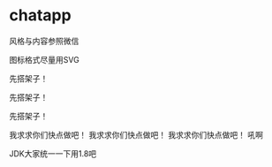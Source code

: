 # chatapp

风格与内容参照微信

图标格式尽量用SVG

先搭架子！

先搭架子！

先搭架子！

我求求你们快点做吧！
我求求你们快点做吧！
我求求你们快点做吧！
​
吼啊


JDK大家统一一下用1.8吧
